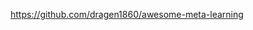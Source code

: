 

<!--
 * @version:
 * @Author:  StevenJokess https://github.com/StevenJokess
 * @Date: 2020-10-17 14:48:51
 * @LastEditors:  StevenJokess https://github.com/StevenJokess
 * @LastEditTime: 2020-10-17 14:48:54
 * @Description:
 * @TODO::
 * @Reference:
-->
https://github.com/dragen1860/awesome-meta-learning
